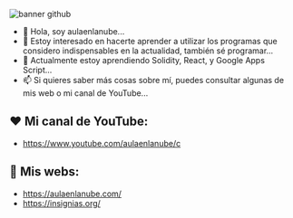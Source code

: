 ![banner github](https://user-images.githubusercontent.com/15714409/161229901-840f95a3-1619-4801-b4df-a95e5f9b1151.jpg)


- 👋 Hola, soy aulaenlanube...
- 👀 Estoy interesado en hacerte aprender a utilizar los programas que considero indispensables en la actualidad, también sé programar...
- 🌱 Actualmente estoy aprendiendo Solidity, React, y Google Apps Script...
- 📫 Si quieres saber más cosas sobre mí, puedes consultar algunas de mis web o mi canal de YouTube...

## ❤ Mi canal de YouTube:
- https://www.youtube.com/aulaenlanube/c

## 💚 Mis webs:
- https://aulaenlanube.com/
- https://insignias.org/


